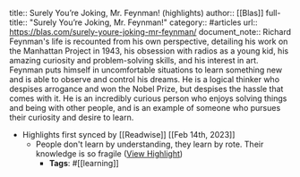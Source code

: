 title:: Surely You’re Joking, Mr. Feynman! (highlights)
author:: [[Blas]]
full-title:: "Surely You’re Joking, Mr. Feynman!"
category:: #articles
url:: https://blas.com/surely-youre-joking-mr-feynman/
document_note:: Richard Feynman's life is recounted from his own perspective, detailing his work on the Manhattan Project in 1943, his obsession with radios as a young kid, his amazing curiosity and problem-solving skills, and his interest in art. Feynman puts himself in uncomfortable situations to learn something new and is able to observe and control his dreams. He is a logical thinker who despises arrogance and won the Nobel Prize, but despises the hassle that comes with it. He is an incredibly curious person who enjoys solving things and being with other people, and is an example of someone who pursues their curiosity and desire to learn.

- Highlights first synced by [[Readwise]] [[Feb 14th, 2023]]
	- People don't learn by understanding, they learn by rote. Their knowledge is so fragile ([View Highlight](https://read.readwise.io/read/01gs66ba2m6z6t9jwew7223vn1))
		- **Tags**: #[[learning]]